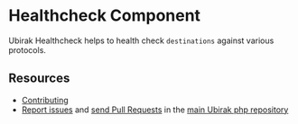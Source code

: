 # Healthcheck Component

Ubirak Healthcheck helps to health check `destinations` against various protocols.

## Resources

* [Contributing](https://github.com/ubirak/ubirak-php/CONTRIBUTING.md)
* [Report issues](https://github.com/ubirak/ubirak-php/issues) and [send Pull Requests](https://github.com/ubirak/ubirak-php/pulls) in the [main Ubirak php repository](https://github.com/ubirak/ubirak-php)
